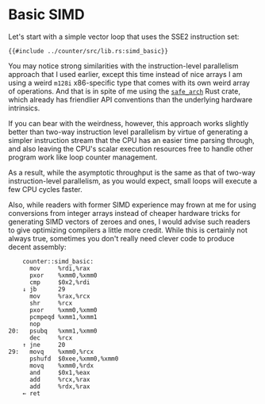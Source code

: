 # Basic SIMD

Let's start with a simple vector loop that uses the SSE2 instruction set:

```rust,no_run
{{#include ../counter/src/lib.rs:simd_basic}}
```

You may notice strong similarities with the instruction-level parallelism
approach that I used earlier, except this time instead of nice arrays I am
using a weird `m128i` x86-specific type that comes with its own weird array of
operations. And that is in spite of me using the
[`safe_arch`](https://docs.rs/safe_arch/) Rust crate, which already has
friendlier API conventions than the underlying hardware intrinsics.

If you can bear with the weirdness, however, this approach works slightly better
than two-way instruction level parallelism by virtue of generating a simpler
instruction stream that the CPU has an easier time parsing through, and also
leaving the CPU's scalar execution resources free to handle other program work
like loop counter management.

As a result, while the asymptotic throughput is the same as that of two-way
instruction-level parallelism, as you would expect, small loops will execute a
few CPU cycles faster.

Also, while readers with former SIMD experience may frown at me for using
conversions from integer arrays instead of cheaper hardware tricks for
generating SIMD vectors of zeroes and ones, I would advise such readers to give
optimizing compilers a little more credit. While this is certainly not always
true, sometimes you don't really need clever code to produce decent assembly:

```x86asm
    counter::simd_basic:
      mov     %rdi,%rax
      pxor    %xmm0,%xmm0
      cmp     $0x2,%rdi
    ↓ jb      29
      mov     %rax,%rcx
      shr     %rcx
      pxor    %xmm0,%xmm0
      pcmpeqd %xmm1,%xmm1
      nop
20:   psubq   %xmm1,%xmm0
      dec     %rcx
    ↑ jne     20
29:   movq    %xmm0,%rcx
      pshufd  $0xee,%xmm0,%xmm0
      movq    %xmm0,%rdx
      and     $0x1,%eax
      add     %rcx,%rax
      add     %rdx,%rax
    ← ret
```
